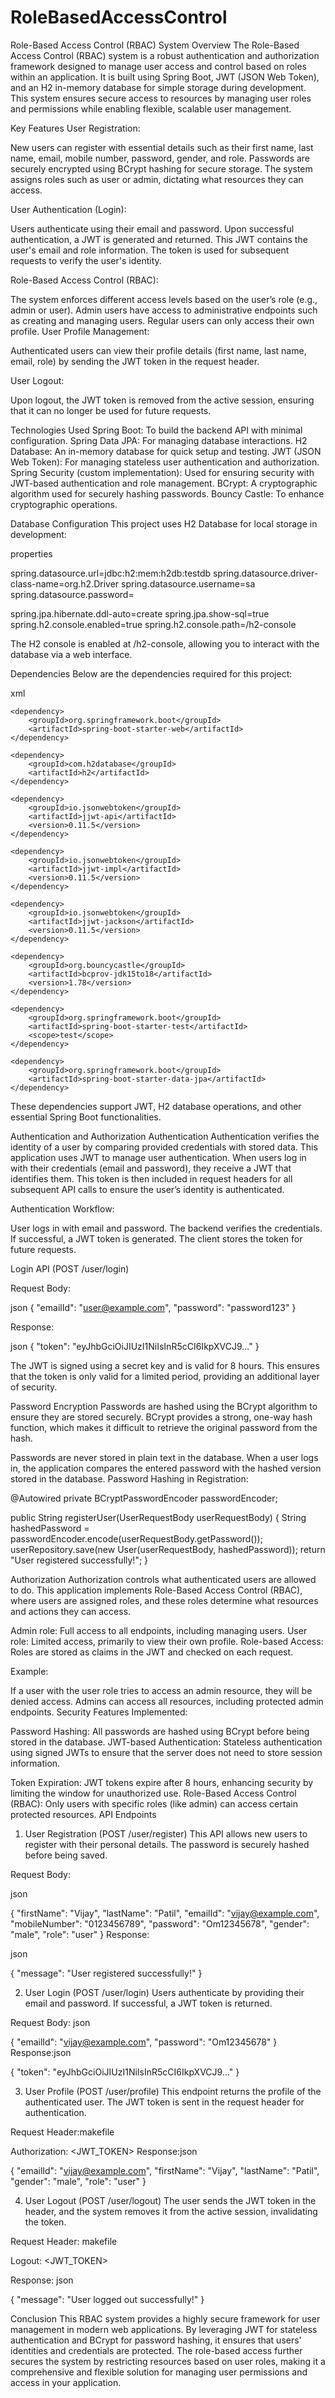 # RoleBasedAccessControl
 
Role-Based Access Control (RBAC) System
Overview
The Role-Based Access Control (RBAC) system is a robust authentication and authorization framework designed to
 manage user access and control based on roles within an application. It is built using Spring Boot, JWT (JSON Web Token),
 and an H2 in-memory database for simple storage during development. This system ensures secure access to resources by
 managing user roles and permissions while enabling flexible, scalable user management.

Key Features
User Registration:

New users can register with essential details such as their first name, last name, email, mobile number,
 password, gender, and role.
Passwords are securely encrypted using BCrypt hashing for secure storage.
The system assigns roles such as user or admin, dictating what resources they can access.

User Authentication (Login):

Users authenticate using their email and password.
Upon successful authentication, a JWT is generated and returned. This JWT contains the user's email and role information.
The token is used for subsequent requests to verify the user's identity.

Role-Based Access Control (RBAC):

The system enforces different access levels based on the user’s role (e.g., admin or user).
Admin users have access to administrative endpoints such as creating and managing users.
Regular users can only access their own profile.
User Profile Management:

Authenticated users can view their profile details (first name, last name, email, role) by sending the 
JWT token in the request header.

User Logout:

Upon logout, the JWT token is removed from the active session, ensuring that it can no longer be used for future requests.


Technologies Used
Spring Boot: To build the backend API with minimal configuration.
Spring Data JPA: For managing database interactions.
H2 Database: An in-memory database for quick setup and testing.
JWT (JSON Web Token): For managing stateless user authentication and authorization.
Spring Security (custom implementation): Used for ensuring security with JWT-based authentication and role management.
BCrypt: A cryptographic algorithm used for securely hashing passwords.
Bouncy Castle: To enhance cryptographic operations.

Database Configuration
This project uses H2 Database for local storage in development:


properties

spring.datasource.url=jdbc:h2:mem:h2db:testdb
spring.datasource.driver-class-name=org.h2.Driver
spring.datasource.username=sa
spring.datasource.password=

spring.jpa.hibernate.ddl-auto=create
spring.jpa.show-sql=true
spring.h2.console.enabled=true
spring.h2.console.path=/h2-console

The H2 console is enabled at /h2-console, allowing you to interact with the database via a web interface.



Dependencies
Below are the dependencies required for this project:

xml

<dependencies>

    <dependency>
        <groupId>org.springframework.boot</groupId>
        <artifactId>spring-boot-starter-web</artifactId>
    </dependency>

    <dependency>
        <groupId>com.h2database</groupId>
        <artifactId>h2</artifactId>
    </dependency>

    <dependency>
        <groupId>io.jsonwebtoken</groupId>
        <artifactId>jjwt-api</artifactId>
        <version>0.11.5</version>
    </dependency>

    <dependency>
        <groupId>io.jsonwebtoken</groupId>
        <artifactId>jjwt-impl</artifactId>
        <version>0.11.5</version>
    </dependency>

    <dependency>
        <groupId>io.jsonwebtoken</groupId>
        <artifactId>jjwt-jackson</artifactId>
        <version>0.11.5</version>
    </dependency>

    <dependency>
        <groupId>org.bouncycastle</groupId>
        <artifactId>bcprov-jdk15to18</artifactId>
        <version>1.78</version>
    </dependency>

    <dependency>
        <groupId>org.springframework.boot</groupId>
        <artifactId>spring-boot-starter-test</artifactId>
        <scope>test</scope>
    </dependency>

    <dependency>
        <groupId>org.springframework.boot</groupId>
        <artifactId>spring-boot-starter-data-jpa</artifactId>
    </dependency>
</dependencies>

These dependencies support JWT, H2 database operations, and other essential Spring Boot functionalities.

Authentication and Authorization
Authentication
Authentication verifies the identity of a user by comparing provided credentials with stored data. 
This application uses JWT to manage user authentication. When users log in with their credentials (email and password),
 they receive a JWT that identifies them. This token is then included in request headers for all subsequent API 
calls to ensure the user’s identity is authenticated.

Authentication Workflow:

User logs in with email and password.
The backend verifies the credentials.
If successful, a JWT token is generated.
The client stores the token for future requests.


Login API (POST /user/login)

Request Body:

json
{
    "emailId": "user@example.com",
    "password": "password123"
}


Response:

json
{
    "token": "eyJhbGciOiJIUzI1NiIsInR5cCI6IkpXVCJ9..."
}


The JWT is signed using a secret key and is valid for 8 hours. This ensures that the token is only valid for a
 limited period, providing an additional layer of security.

Password Encryption
Passwords are hashed using the BCrypt algorithm to ensure they are stored securely. BCrypt provides a strong, 
one-way hash function, which makes it difficult to retrieve the original password from the hash.


Passwords are never stored in plain text in the database.
When a user logs in, the application compares the entered password with the hashed version stored in the database.
Password Hashing in Registration:


@Autowired
private BCryptPasswordEncoder passwordEncoder;

public String registerUser(UserRequestBody userRequestBody) {
    String hashedPassword = passwordEncoder.encode(userRequestBody.getPassword());
    userRepository.save(new User(userRequestBody, hashedPassword));
    return "User registered successfully!";
}


Authorization
Authorization controls what authenticated users are allowed to do. This application implements Role-Based Access Control 
(RBAC), where users are assigned roles, and these roles determine what resources and actions they can access.

Admin role: Full access to all endpoints, including managing users.
User role: Limited access, primarily to view their own profile.
Role-based Access:
Roles are stored as claims in the JWT and checked on each request.

Example:

If a user with the user role tries to access an admin resource, they will be denied access.
Admins can access all resources, including protected admin endpoints.
Security Features Implemented:

Password Hashing: All passwords are hashed using BCrypt before being stored in the database.
JWT-based Authentication: Stateless authentication using signed JWTs to ensure that the server does not need to 
store session information.

Token Expiration: JWT tokens expire after 8 hours, enhancing security by limiting the window for unauthorized use.
Role-Based Access Control (RBAC): Only users with specific roles (like admin) can access certain protected resources.
API Endpoints


1. User Registration (POST /user/register)
This API allows new users to register with their personal details. The password is securely hashed before being saved.

Request Body:

json

{
    "firstName": "Vijay",
    "lastName": "Patil",
    "emailId": "vijay@example.com",
    "mobileNumber": "0123456789",
    "password": "Om12345678",
    "gender": "male",
    "role": "user"
}
Response:

json

{
    "message": "User registered successfully!"
}


2. User Login (POST /user/login)
Users authenticate by providing their email and password. If successful, a JWT token is returned.

Request Body: json

{
    "emailId": "vijay@example.com",
    "password": "Om12345678"
}
Response:json


{
    "token": "eyJhbGciOiJIUzI1NiIsInR5cCI6IkpXVCJ9..."
}


3. User Profile (POST /user/profile)
This endpoint returns the profile of the authenticated user. The JWT token is sent in the request header for authentication.

Request Header:makefile

Authorization: <JWT_TOKEN>
Response:json


{
    "emailId": "vijay@example.com",
    "firstName": "Vijay",
    "lastName": "Patil",
    "gender": "male",
    "role": "user"
}


4. User Logout (POST /user/logout)
The user sends the JWT token in the header, and the system removes it from the active session, invalidating the token.

Request Header:
makefile


Logout: <JWT_TOKEN>

Response:
json 


{
    "message": "User logged out successfully!"
}



Conclusion
This RBAC system provides a highly secure framework for user management in modern web applications. 
By leveraging JWT for stateless authentication and BCrypt for password hashing, it ensures that users' identities and 
credentials are protected. The role-based access further secures the system by restricting resources based on user roles,
 making it a comprehensive and flexible solution for managing user permissions and access in your application.






















